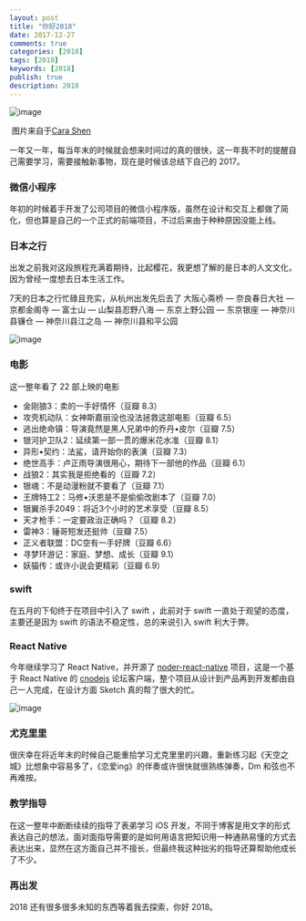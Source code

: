 ```yaml
---
layout: post
title: "你好2018"
date: 2017-12-27
comments: true
categories: [2018]
tags: [2018]
keywords: [2018]
publish: true
description: 2018
---
```




![image](http://lc.yardwill.top/2018-4.jpg?imageView2/2/w/800)

​								图片来自于[Cara Shen](https://dribbble.com/CaraShen)

一年又一年，每当年末的时候就会想来时间过的真的很快，这一年我不时的提醒自己需要学习，需要接触新事物，现在是时候该总结下自己的 2017。



### 微信小程序

年初的时候着手开发了公司项目的微信小程序版，虽然在设计和交互上都做了简化，但也算是自己的一个正式的前端项目，不过后来由于种种原因没能上线。

### 日本之行

出发之前我对这段旅程充满着期待，比起樱花，我更想了解的是日本的人文文化，因为曾经一度想去日本生活工作。

7天的日本之行忙碌且充实，从杭州出发先后去了 大阪心斋桥 — 奈良春日大社 — 京都金阁寺 — 富士山 — 山梨县忍野八海 — 东京上野公园 — 东京银座 — 神奈川县镰仓 — 神奈川县江之岛 — 神奈川县和平公园

![image](http://lc.yardwill.top/2018-1.png)

### 电影

这一整年看了 22 部上映的电影

* 金刚狼3：卖的一手好情怀（豆瓣 8.3）
* 攻壳机动队：女神斯嘉丽没也没法拯救这部电影（豆瓣 6.5）
* 逃出绝命镇：导演竟然是黑人兄弟中的乔丹•皮尔（豆瓣 7.5）
* 银河护卫队2：延续第一部一贯的爆米花水准（豆瓣 8.1）
* 异形•契约：法鲨，请开始你的表演（豆瓣 7.3）
* 绝世高手：卢正雨导演很用心，期待下一部他的作品（豆瓣 6.1）
* 战狼2：其实我是拒绝看的（豆瓣 7.2）
* 银魂：不是动漫粉就不要看了（豆瓣 7.1）
* 王牌特工2：马修•沃恩是不是偷偷改剧本了（豆瓣 7.0）
* 银翼杀手2049：将近3个小时的艺术享受（豆瓣 8.5）
* 天才枪手：一定要政治正确吗？（豆瓣 8.2）
* 雷神3：锤哥短发还挺帅（豆瓣 7.5）
* 正义者联盟：DC空有一手好牌（豆瓣 6.6）
* 寻梦环游记：家庭、梦想、成长（豆瓣 9.1）
* 妖猫传：或许小说会更精彩（豆瓣 6.9）

### swift

在五月的下旬终于在项目中引入了 swift ，此前对于 swift 一直处于观望的态度，主要还是因为 swift 的语法不稳定性，总的来说引入 swift 利大于弊。

### React Native

今年继续学习了 React Native，并开源了 [noder-react-native](https://github.com/bawn/noder-react-native) 项目，这是一个基于 React Native 的 [cnodejs](https://cnodejs.org/) 论坛客户端，整个项目从设计到产品再到开发都由自己一人完成，在设计方面 Sketch 真的帮了很大的忙。

![image](http://lc.yardwill.top/2018-2.png)

### 尤克里里

很庆幸在将近年末的时候自己能重拾学习尤克里里的兴趣，重新练习起《天空之城》比想象中容易多了，《恋爱ing》的伴奏或许很快就很熟练弹奏，Dm 和弦也不再难按。

### 教学指导

在这一整年中断断续续的指导了表弟学习 iOS 开发，不同于博客是用文字的形式表达自己的想法，面对面指导需要的是如何用语言把知识用一种通熟易懂的方式去表达出来，显然在这方面自己并不擅长，但最终我这种拙劣的指导还算帮助他成长了不少。

### 再出发

2018 还有很多很多未知的东西等着我去探索，你好 2018。

